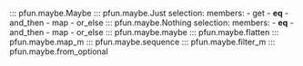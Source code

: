 ::: pfun.maybe.Maybe
::: pfun.maybe.Just
    selection:
        members:
            - get
            - __eq__
            - and_then
            - map
            - or_else
::: pfun.maybe.Nothing
    selection:
        members:
            - __eq__
            - and_then
            - map
            - or_else
::: pfun.maybe.maybe
::: pfun.maybe.flatten
::: pfun.maybe.map_m
::: pfun.maybe.sequence
::: pfun.maybe.filter_m
::: pfun.maybe.from_optional
